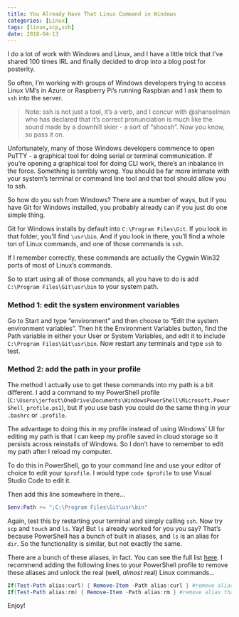 ```yaml
---
title: You Already Have That Linux Command in Windows 
categories: [Linux]
tags: [linux,scp,ssh]
date: 2018-04-13
---
```


I do a lot of work with Windows and Linux, and I have a little trick that I’ve shared 100 times IRL and finally decided to drop into a blog post for posterity.

So often, I’m working with groups of Windows developers trying to access Linux VM’s in Azure or Raspberry Pi’s running Raspbian and I ask them to `ssh` into the server.

>Note: ssh is not just a tool, it’s a verb, and I concur with @shanselman who has declared that it’s correct pronunciation is much like the sound made by a downhill skier - a sort of “shoosh”. Now you know, so pass it on.

Unfortunately, many of those Windows developers commence to open PuTTY - a graphical tool for doing serial or terminal communication. If you’re opening a graphical tool for doing CLI work, there’s an inbalance in the force. Something is terribly wrong. You should be far more intimate with your system’s terminal or command line tool and that tool should allow you to ssh.

So how do you ssh from Windows? There are a number of ways, but if you have Git for Windows installed, you probably already can if you just do one simple thing.

Git for Windows installs by default into `C:\Program Files\Git`. If you look in that folder, you’ll find `\usr\bin`. And if you look in there, you’ll find a whole ton of Linux commands, and one of those commands is `ssh`.

If I remember correctly, these commands are actually the Cygwin Win32 ports of most of Linux’s commands. 

So to start using all of those commands, all you have to do is add `C:\Program Files\Git\usr\bin` to your system path.

### Method 1: edit the system environment variables

Go to Start and type “environment” and then choose to “Edit the system environment variables”. Then hit the Environment Variables button, find the Path variable in either your User or System Variables, and edit it to include `C:\Program Files\Git\usr\bin`. Now restart any terminals and type `ssh` to test.

### Method 2: add the path in your profile

The method I actually use to get these commands into my path is a bit different. I add a command to my PowerShell profile (`C:\Users\jerfost\OneDrive\Documents\WindowsPowerShell\Microsoft.PowerShell_profile.ps1`), but if you use bash you could do the same thing in your `.bashrc` or `.profile`.

The advantage to doing this in my profile instead of using Windows’ UI for editing my path is that I can keep my profile saved in cloud storage so it persists across reinstalls of Windows. So I don’t have to remember to edit my path after I reload my computer.

To do this in PowerShell, go to your command line and use your editor of choice to edit your `$profile`. I would type `code $profile` to use Visual Studio Code to edit it.

Then add this line somewhere in there…

``` powershell
$env:Path += ";C:\Program Files\Git\usr\bin"
```

Again, test this by restarting your terminal and simply calling `ssh`. Now try `scp` and `touch` and `ls`. Yay! But `ls` already worked for you you say? That’s because PowerShell has a bunch of built in aliases, and `ls` is an alias for `dir`. So the functionality is similar, but not exactly the same.

There are a bunch of these aliases, in fact. You can see the full list [here](http://ilovepowershell.com/2011/11/03/list-of-top-powershell-alias/). I recommend adding the following lines to your PowerShell profile to remove these aliases and unlock the real (well, *almost* real) Linux commands…

``` powershell
If(Test-Path alias:curl) { Remove-Item -Path alias:curl } #remove alias that shadows use of real curl
If(Test-Path alias:rm) { Remove-Item -Path alias:rm } #remove alias that shadows use of real rm
```

Enjoy!